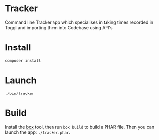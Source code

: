 # Tracker

Command line Tracker app which specialises in taking times recorded in Toggl and importing them into Codebase using API's

# Install

    composer install

# Launch

    ./bin/tracker

# Build

Install the [box](http://box-project.org/) tool, then run `box build` to build
a PHAR file. Then you can launch the app: `./tracker.phar`.
